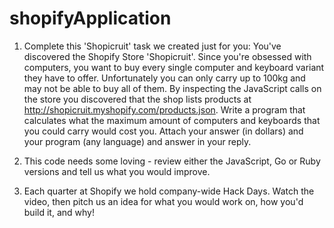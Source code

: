 # shopifyApplication

1. Complete this 'Shopicruit' task we created just for you: You've discovered the Shopify Store 'Shopicruit'. Since you're obsessed with computers, you want to buy every single computer and keyboard variant they have to offer. Unfortunately you can only carry up to 100kg and may not be able to buy all of them. By inspecting the JavaScript calls on the store you discovered that the shop lists products at http://shopicruit.myshopify.com/products.json. Write a program that calculates what the maximum amount of computers and keyboards that you could carry would cost you. Attach your answer (in dollars) and your program (any language) and answer in your reply.

2. This code needs some loving - review either the JavaScript, Go or Ruby versions and tell us what you would improve.

3. Each quarter at Shopify we hold company-wide Hack Days. Watch the video, then pitch us an idea for what you would work on, how you'd build it, and why!
